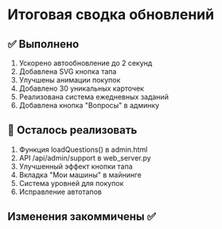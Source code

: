 # Итоговая сводка обновлений

## ✅ Выполнено

1. Ускорено автообновление до 2 секунд
2. Добавлена SVG кнопка тапа
3. Улучшены анимации покупок
4. Добавлено 30 уникальных карточек
5. Реализована система ежедневных заданий
6. Добавлена кнопка "Вопросы" в админку

## 🔧 Осталось реализовать

1. Функция loadQuestions() в admin.html
2. API /api/admin/support в web_server.py  
3. Улучшенный эффект кнопки тапа
4. Вкладка "Мои машины" в майнинге
5. Система уровней для покупок
6. Исправление автотапов

## Изменения закоммичены ✅




